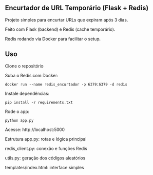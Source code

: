 ## Encurtador de URL Temporário (Flask + Redis)

Projeto simples para encurtar URLs que expiram após 3 dias.

Feito com Flask (backend) e Redis (cache temporário).

Redis rodando via Docker para facilitar o setup.

## Uso

Clone o repositório

Suba o Redis com Docker:
```
docker run --name redis_encurtador -p 6379:6379 -d redis

```

Instale dependências:
```
pip install -r requirements.txt

```

Rode o app:
```
python app.py
```

Acesse:
http://localhost:5000

Estrutura
app.py: rotas e lógica principal

redis_client.py: conexão e funções Redis

utils.py: geração dos códigos aleatórios

templates/index.html: interface simples
